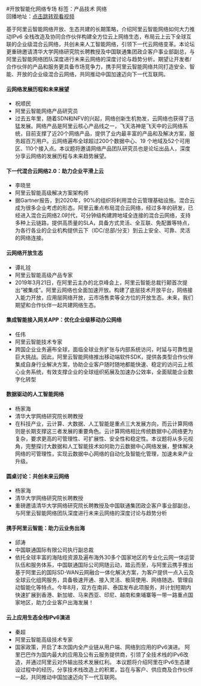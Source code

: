 #开放智能化网络专场标签：<kbd>产品技术</kbd> <kbd>网络</kbd><br>回播地址：[点击跳转观看视频](https://alhlsvodhls08.e.vhall.com/mp4record/SessiononOpenIntelligentNetwork.mp4)基于阿里云智能网络开放、生态共建的长期策略，介绍阿里云智能网络如何大力推动IPv6 全栈改造及协同合作伙伴构建全方位云上网络生态，布局云上云下全球互联的企业级混合云网络，共创未来人工智能网络，引领下一代云网络变革。本论坛更重磅邀请清华大学网络研究院长聘教授及中国联通集团政企客户事业部副总，与阿里云智能网络团队深度进行未来云网络的深度讨论与趋势分析。期望让开发者/合作伙伴的产品和服务更具备市场竞争力，携手阿里云智能网络共同打造安全、智能、开放的企业级混合云网络，共同推动中国加速迈向下一代互联网。#### 云网络发展历程和未来展望* 祝顺民* 阿里云智能网络产品研究员* 过去五年里，随着SDN和NFV的兴起，网络创新生机勃发，云网络也获得了迅猛发展。网络产品是阿里云核心产品线之一，飞天洛神是飞天中的云网络系统，目前支撑了近20个网络产品，提供了业内最丰富的产品和及解决方案，服务超百万用户。云网络遍布全球超过200个数据中心、19 个地域及52个可用区、110个接入点。本议题将邀请网络产品团队研究员也是论坛出品人，深度分享云网络的发展历程与未来趋势展望。#### 下一代混合云网络2.0：助力企业平滑上云* 李晓昱* 阿里云智能高级解决方案架构师* 据Gartner报告，到2020年，90%的组织将利用混合云管理基础设施。混合云成为很多企业考虑的形态。阿里云重点布局混合云网络，经过多年的研发，已经进入混合云网络2.0时代，可分钟级构建跨地域全连接的混合云网络，支持多种上云链路，提供高质量的SLA，具备方式灵活、全互联、免配置等特点，为各行各业的企业机构提供云下（IDC/总部/分支）到云上安全、可靠、灵活的网络连接。#### 云网络开放生态* 谭礼铨* 阿里云智能高级产品专家* 2019年3月21日，在阿里云主办的北京峰会上，阿里云智能总裁行颠首次提出“被集成”。阿里云网络也全面加速开放。构建了底层技术开放平台，网络接入能力开放，应用层网络开放，云市场售卖等全方位的开放生态。未来，我们期望和合作伙伴一起共建网络生态。#### 集成智能接入网关APP：优化企业级移动办公网络* 任伟* 阿里云智能技术专家* 跨国企业业务遍布全球，面临全球业务扩张与内部系统访问，时延与可靠性是巨大挑战。因此，阿里云智能网络推出移动端软件SDK，提供各类型合作伙伴集成自身行业解决方案，协助企业客户随时随地都能快速、稳定的访问云上核心业务系统，有效支撑企业的全球组织拓展及加速办公效率，全面赋能企业数字化转型#### 数据驱动的人工智能网络* 杨家海* 清华大学网络研究院长聘教授* 在科技产业，云计算、大数据、人工智能是重点三大发展方向，而云计算网络则是长期支撑这三者发展的重要角色。云计算网络相比传统数据中心网络更为复杂，要求更高的可管理性、可扩展性、安全性和稳定性。本议题将从多元视角，完整探讨大数据和人工智能技术如何助力云数据中心网络发展，整体解决网络的可管理性，实现云数据中心网络的自动化及智能化管理，加速未来产业升级。 #### 圆桌讨论：共创未来云网络* 杨家海* 清华大学网络研究院长聘教授* 重磅邀请清华大学网络研究院长聘教授及中国联通集团政企客户事业部副总，与阿里云智能网络团队深度进行未来云网络的深度讨论与趋势分析#### 携手阿里云智能：助力云业务出海* 邱涛* 中国联通国际有限公司执行副总裁* 依托全球丰富的海陆缆资源及遍布海外30多个国家地区的专业化云网一体运营队伍和服务体系，中国联通国际公司网随云动，踏云而至，与阿里云携手推出基于阿里云的国际SD-WAN云网融合一体化解决方案，为客户提供一点入云及全球云化组网服务，具备极速开通、接入灵活、极简使用、网络随选、管理自动智能化等特点。今年8月，双方在南非、泰国发布此项服务，并计划短期内快速扩展到香港、新加坡、马来西亚、印尼、越南和柬埔寨等一带一路重点国家地区，助力企业客户出海发展！#### 云上应用生态全栈IPv6演进 * 秦超* 阿里云智能高级技术专家* 国家政策，开启了本次国内全产业链从用户端、网络到应用的IPv6演进。 阿里巴巴作为国内最大的应用及公有云服务提供商，引领了全技术栈的IPv6改造，并通过阿里云对外输出技术发展红利。 本议题将介绍阿里在IPv6生态建设过程中的经历，分享技术栈改造上的积累，旨在与客户、供应商及合作伙伴一起，共同推动中国加速迈向下一代互联网。
